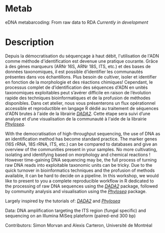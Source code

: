 # Metab
eDNA metabarcoding: From raw data to RDA
_Currently in development_

# Description
Depuis la démocratisation du séquençage à haut débit, l'utilisation de l'ADN comme méthode d'identification est devenue une pratique courante. Grâce à des gènes marqueurs (ARNr 16S, ARNr 18S, ITS, etc.) et des bases de données taxonomiques, il est possible d’identifier les communautés présentes dans vos échantillons. Plus besoin de cultiver, isoler et identifier en fonction de la morphologie et des réactions chimiques! Cependant, le processus complet de d’identification des séquences d'ADN en unités taxonomiques exploitables peut s’avérer difficile en raison de l’évolution rapide des techniques bioinformatiques et de la profusion de méthodes disponibles. Dans cet atelier, nous vous présenterons un flux opérationnel accessible et reproductible en langage R dédié au traitement de séquences d'ADN brutes à l'aide de la librairie [_DADA2_](https://benjjneb.github.io/dada2/index.html). Cette étape sera suivi d’une analyse et d’une visualisation de la communauté à l'aide de la librairie [_Phyloseq_](https://joey711.github.io/phyloseq/).

With the democratisation of high-throughput sequencing, the use of DNA as an identification method has become standard practice. The marker genes (16S rRNA, 18S rRNA, ITS, etc.) can be compared to databases and give an overview of the communities present in your samples. No more cultivating, isolating and identifying based on morphology and chemical reactions ! However time-gaining DNA sequencing may be, the full process of turning raw DNA reads into exploitable taxonomic units can be tricky. Due to the quick turnover in bioinformatics techniques and the profusion of methods available, it can be hard to decide on a pipeline. In this workshop, we would like to present to you a complete reproducible workflow in R dedicated to the processing of raw DNA sequences using the [_DADA2_](https://benjjneb.github.io/dada2/index.html) package, followed by community analysis and visualisation using the [_Phyloseq_](https://joey711.github.io/phyloseq/) package.

Largely inspired by the tutorials of: [_DADA2_](https://benjjneb.github.io/dada2/index.html) and [_Phyloseq_](https://joey711.github.io/phyloseq/)

Data: DNA amplification targeting the ITS region (fungal specific) and sequencing on an Illumina MiSeq plateform (paired-end 300 bp) 

Contributors:
Simon Morvan and Alexis Carteron,
Université de Montréal
